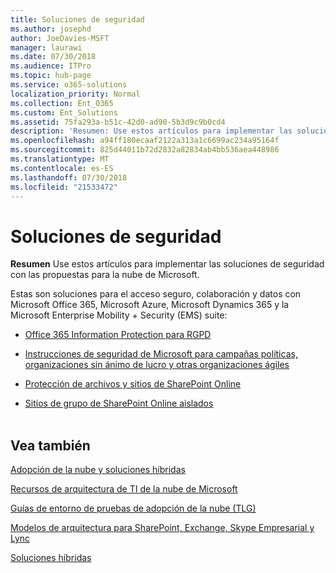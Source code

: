 ```yaml
---
title: Soluciones de seguridad
ms.author: josephd
author: JoeDavies-MSFT
manager: laurawi
ms.date: 07/30/2018
ms.audience: ITPro
ms.topic: hub-page
ms.service: o365-solutions
localization_priority: Normal
ms.collection: Ent_O365
ms.custom: Ent_Solutions
ms.assetid: 75fa293a-b51c-42d0-ad90-5b3d9c9b0cd4
description: 'Resumen: Use estos artículos para implementar las soluciones de seguridad con las propuestas para la nube de Microsoft.'
ms.openlocfilehash: a94ff180ecaaf2122a313a1c6699ac234a95164f
ms.sourcegitcommit: 825d44011b72d2832a82834ab4bb536aea448986
ms.translationtype: MT
ms.contentlocale: es-ES
ms.lasthandoff: 07/30/2018
ms.locfileid: "21533472"
---
```

# <a name="security-solutions"></a>Soluciones de seguridad

 **Resumen** Use estos artículos para implementar las soluciones de seguridad con las propuestas para la nube de Microsoft.
  
Estas son soluciones para el acceso seguro, colaboración y datos con Microsoft Office 365, Microsoft Azure, Microsoft Dynamics 365 y la Microsoft Enterprise Mobility + Security (EMS) suite:

- [Office 365 Information Protection para RGPD](office-365-information-protection-for-gdpr.md)
  
- [Instrucciones de seguridad de Microsoft para campañas políticas, organizaciones sin ánimo de lucro y otras organizaciones ágiles](microsoft-security-guidance-for-political-campaigns-nonprofits-and-other-agile-o.md)
    
- [Protección de archivos y sitios de SharePoint Online](secure-sharepoint-online-sites-and-files.md)
    
- [Sitios de grupo de SharePoint Online aislados](isolated-sharepoint-online-team-sites.md)
<br/><br/>
    
## <a name="see-also"></a>Vea también

[Adopción de la nube y soluciones híbridas](cloud-adoption-and-hybrid-solutions.md)
  
[Recursos de arquitectura de TI de la nube de Microsoft](microsoft-cloud-it-architecture-resources.md)
  
[Guías de entorno de pruebas de adopción de la nube (TLG)](cloud-adoption-test-lab-guides-tlgs.md)
  
[Modelos de arquitectura para SharePoint, Exchange, Skype Empresarial y Lync](architectural-models-for-sharepoint-exchange-skype-for-business-and-lync.md)
  
[Soluciones híbridas](hybrid-solutions.md)


